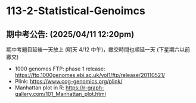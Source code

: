 # 113-2-Statistical-Genoimcs

## 期中考公告: (2025/04/11 12:20pm) 
期中考題目延後一天放上 (明天 4/12 中午)，繳交時間也順延一天 (下星期六以前繳交)

* 1000 genomes FTP: phase 1 release: https://ftp.1000genomes.ebi.ac.uk/vol1/ftp/release/20110521/
* Plink: https://www.cog-genomics.org/plink/
* Manhattan plot in R: https://r-graph-gallery.com/101_Manhattan_plot.html
